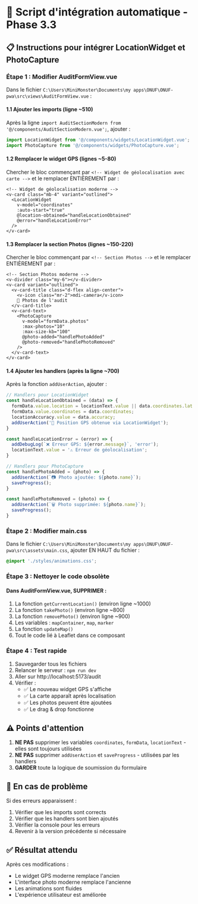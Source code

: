 # 🚀 Script d'intégration automatique - Phase 3.3

## 📋 Instructions pour intégrer LocationWidget et PhotoCapture

### Étape 1 : Modifier AuditFormView.vue

Dans le fichier `C:\Users\MiniMonster\Documents\my apps\ONUF\ONUF-pwa\src\views\AuditFormView.vue` :

#### 1.1 Ajouter les imports (ligne ~510)
Après la ligne `import AuditSectionModern from '@/components/AuditSectionModern.vue';`, ajouter :
```javascript
import LocationWidget from '@/components/widgets/LocationWidget.vue';
import PhotoCapture from '@/components/widgets/PhotoCapture.vue';
```

#### 1.2 Remplacer le widget GPS (lignes ~5-80)
Chercher le bloc commençant par `<!-- Widget de géolocalisation avec carte -->` et le remplacer ENTIÈREMENT par :
```vue
<!-- Widget de géolocalisation moderne -->
<v-card class="mb-4" variant="outlined">
  <LocationWidget
    v-model="coordinates"
    :auto-start="true"
    @location-obtained="handleLocationObtained"
    @error="handleLocationError"
  />
</v-card>
```

#### 1.3 Remplacer la section Photos (lignes ~150-220)
Chercher le bloc commençant par `<!-- Section Photos -->` et le remplacer ENTIÈREMENT par :
```vue
<!-- Section Photos moderne -->
<v-divider class="my-6"></v-divider>
<v-card variant="outlined">
  <v-card-title class="d-flex align-center">
    <v-icon class="mr-2">mdi-camera</v-icon>
    📸 Photos de l'audit
  </v-card-title>
  <v-card-text>
    <PhotoCapture
      v-model="formData.photos"
      :max-photos="10"
      :max-size-kb="100"
      @photo-added="handlePhotoAdded"
      @photo-removed="handlePhotoRemoved"
    />
  </v-card-text>
</v-card>
```

#### 1.4 Ajouter les handlers (après la ligne ~700)
Après la fonction `addUserAction`, ajouter :
```javascript
// Handlers pour LocationWidget
const handleLocationObtained = (data) => {
  formData.value.location = locationText.value || data.coordinates.lat + ', ' + data.coordinates.lng;
  formData.value.coordinates = data.coordinates;
  locationAccuracy.value = data.accuracy;
  addUserAction('📍 Position GPS obtenue via LocationWidget');
}

const handleLocationError = (error) => {
  addDebugLog(`❌ Erreur GPS: ${error.message}`, 'error');
  locationText.value = '⚠️ Erreur de géolocalisation';
}

// Handlers pour PhotoCapture  
const handlePhotoAdded = (photo) => {
  addUserAction(`📷 Photo ajoutée: ${photo.name}`);
  saveProgress();
}

const handlePhotoRemoved = (photo) => {
  addUserAction(`🗑️ Photo supprimée: ${photo.name}`);
  saveProgress();
}
```

### Étape 2 : Modifier main.css

Dans le fichier `C:\Users\MiniMonster\Documents\my apps\ONUF\ONUF-pwa\src\assets\main.css`, ajouter EN HAUT du fichier :
```css
@import './styles/animations.css';
```

### Étape 3 : Nettoyer le code obsolète

#### Dans AuditFormView.vue, SUPPRIMER :
1. La fonction `getCurrentLocation()` (environ ligne ~1000)
2. La fonction `takePhoto()` (environ ligne ~800)
3. La fonction `removePhoto()` (environ ligne ~900)
4. Les variables : `mapContainer`, `map`, `marker`
5. La fonction `updateMap()`
6. Tout le code lié à Leaflet dans ce composant

### Étape 4 : Test rapide

1. Sauvegarder tous les fichiers
2. Relancer le serveur : `npm run dev`
3. Aller sur http://localhost:5173/audit
4. Vérifier :
   - ✅ Le nouveau widget GPS s'affiche
   - ✅ La carte apparaît après localisation
   - ✅ Les photos peuvent être ajoutées
   - ✅ Le drag & drop fonctionne

## ⚠️ Points d'attention

1. **NE PAS** supprimer les variables `coordinates`, `formData`, `locationText` - elles sont toujours utilisées
2. **NE PAS** supprimer `addUserAction` et `saveProgress` - utilisées par les handlers
3. **GARDER** toute la logique de soumission du formulaire

## 🐛 En cas de problème

Si des erreurs apparaissent :
1. Vérifier que les imports sont corrects
2. Vérifier que les handlers sont bien ajoutés
3. Vérifier la console pour les erreurs
4. Revenir à la version précédente si nécessaire

## ✅ Résultat attendu

Après ces modifications :
- Le widget GPS moderne remplace l'ancien
- L'interface photo moderne remplace l'ancienne
- Les animations sont fluides
- L'expérience utilisateur est améliorée
